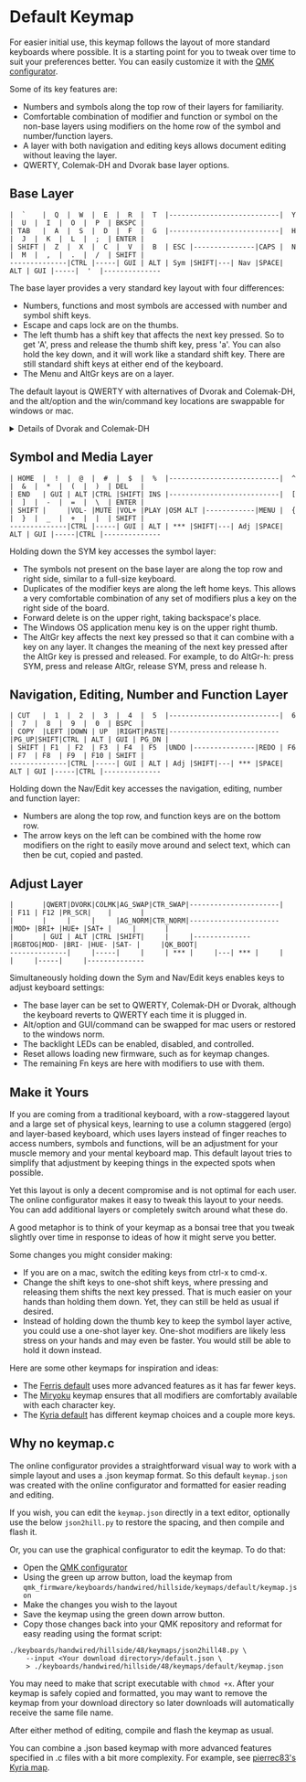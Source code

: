 # Default Keymap

For easier initial use, this keymap follows the layout of more standard keyboards where possible. It is a starting point for you to tweak over time to suit your preferences better. You can easily customize it with the [QMK configurator](https://config.qmk.fm/#/hillside/48/LAYOUT).

Some of its key features are:
- Numbers and symbols along the top row of their layers for familiarity.
- Comfortable combination of modifier and function or symbol on the non-base layers
  using modifiers on the home row of the symbol and number/function layers.
- A layer with both navigation and editing keys allows document editing without leaving the layer.
- QWERTY, Colemak-DH and Dvorak base layer options.

## Base Layer

```
|  `    |  Q  |  W  |  E  |  R  |  T  |---------------------------|  Y  |  U  |  I  |  O  |  P  | BKSPC |
| TAB   |  A  |  S  |  D  |  F  |  G  |---------------------------|  H  |  J  |  K  |  L  |  ;  | ENTER |
| SHIFT |  Z  |  X  |  C  |  V  |  B  | ESC |---------------|CAPS |  N  |  M  |  ,  |  .  |  /  | SHIFT |
--------------|CTRL |-----| GUI | ALT | Sym |SHIFT|---| Nav |SPACE| ALT | GUI |-----|  '  |--------------
```

The base layer provides a very standard key layout with four differences:

- Numbers, functions and most symbols are accessed with number and symbol shift keys.
- Escape and caps lock are on the thumbs.
- The left thumb has a shift key that affects the next key pressed. So to get 'A', press and release the thumb shift key, press 'a'. You can also hold the key down, and it will work like a standard shift key. There are still standard shift keys at either end of the keyboard.
- The Menu and AltGr keys are on a layer.

The default layout is QWERTY with alternatives of Dvorak and Colemak-DH, and the alt/option and the win/command key locations are swappable for windows or mac.


<details>
<summary>Details of Dvorak and Colemak-DH</summary>
The Dvorak and Colemak-DH base layers
  have identical non-alpha and non-symbol keys as the QWERTY base layer.

```
Dvorak
|  `    |  '  |  ,  |  .  |  P  |  Y  |---------------------------|  F  |  G  |  C  |  R  |  L  | BKSPC |
| TAB   |  A  |  O  |  E  |  U  |  I  |---------------------------|  D  |  H  |  T  |  N  |  S  | ENTER |
| SHIFT |  ;  |  Q  |  J  |  K  |  X  | ESC |---------------|CAPS |  B  |  M  |  W  |  V  |  Z  | SHIFT |
--------------|CTRL |-----| GUI | ALT | Sym |SHIFT|---| Nav |SPACE| ALT | GUI |-----|  /  |--------------

Colemak-DH
|  `    |  Q  |  W  |  F  |  P  |  B  |---------------------------|  J  |  L  |  U  |  Y  |  ;  | BKSPC |
| TAB   |  A  |  R  |  S  |  T  |  G  |---------------------------|  M  |  N  |  E  |  I  |  O  | ENTER |
| SHIFT |  Z  |  X  |  C  |  D  |  V  | ESC |---------------|CAPS |  K  |  H  |  ,  |  .  |  /  | SHIFT |
--------------|CTRL |-----| GUI | ALT | Sym |SHIFT|---| Nav |SPACE| ALT | GUI |-----|  '  |--------------
```
</details>

## Symbol and Media Layer

```
| HOME  |  !  |  @  |  #  |  $  |  %  |---------------------------|  ^  |  &  |  *  |  (  |  )  | DEL   |
| END   | GUI | ALT |CTRL |SHIFT| INS |---------------------------|  [  |  ]  |  -  |  =  |  \  | ENTER |
| SHIFT |     |VOL- |MUTE |VOL+ |PLAY |OSM ALT |------------|MENU |  {  |  }  |  _  |  +  |  |  | SHIFT |
--------------|CTRL |-----| GUI | ALT | *** |SHIFT|---| Adj |SPACE| ALT | GUI |-----|CTRL |--------------
```
Holding down the SYM key accesses the symbol layer:

- The symbols not present on the base layer are along the top row and right side, similar to a full-size keyboard.
- Duplicates of the modifier keys are along the left home keys. This allows a very comfortable combination of any set of modifiers plus a key on the right side of the board.
- Forward delete is on the upper right, taking backspace's place.
- The Windows OS application menu key is on the upper right thumb.
- The AltGr key affects the next key pressed so that it can combine with a key on any layer. It changes the meaning of the next key pressed after the AltGr key is pressed and released. For example, to do AltGr-h: press SYM, press and release AltGr, release SYM, press and release h.

## Navigation, Editing, Number and Function Layer

```
| CUT   |  1  |  2  |  3  |  4  |  5  |---------------------------|  6  |  7  |  8  |  9  |  0  | BSPC  |
| COPY  |LEFT |DOWN | UP  |RIGHT|PASTE|---------------------------|PG_UP|SHIFT|CTRL | ALT | GUI | PG_DN |
| SHIFT | F1  | F2  | F3  | F4  | F5  |UNDO |---------------|REDO | F6  | F7  | F8  | F9  | F10 | SHIFT |
--------------|CTRL |-----| GUI | ALT | Adj |SHIFT|---| *** |SPACE| ALT | GUI |-----|CTRL |--------------
```
Holding down the Nav/Edit key accesses the navigation, editing, number and function layer:

- Numbers are along the top row, and function keys are on the bottom row.
- The arrow keys on the left can be combined with the home row modifiers on the right to easily move around and select text, which can then be cut, copied and pasted.


## Adjust Layer
```
|       |QWERT|DVORK|COLMK|AG_SWAP|CTR_SWAP|----------------------|     | F11 | F12 |PR_SCR|    |       |
|       |     |     |     |AG_NORM|CTR_NORM|----------------------|MOD+ |BRI+ |HUE+ |SAT+ |     |       |
|       | GUI | ALT |CTRL |SHIFT|     |     |--------------|RGBTOG|MOD- |BRI- |HUE- |SAT- |     |QK_BOOT|
--------------|     |-----|     |     | *** |     |---| *** |     |     |     |-----|     |--------------
```
Simultaneously holding down the Sym and Nav/Edit keys enables keys to adjust keyboard settings:

- The base layer can be set to QWERTY, Colemak-DH or Dvorak, although the keyboard reverts to QWERTY each time it is plugged in.
- Alt/option and GUI/command can be swapped for mac users or restored to the windows norm.
- The backlight LEDs can be enabled, disabled, and controlled.
- Reset allows loading new firmware, such as for keymap changes.
- The remaining Fn keys are here with modifiers to use with them.

## Make it Yours

If you are coming from a traditional keyboard,
  with a row-staggered layout and a large set of physical keys,
  learning to use a column staggered (ergo) and layer-based keyboard,
  which uses layers instead of finger reaches to access numbers, symbols and functions,
  will be an adjustment for your muscle memory and your mental keyboard map.
This default layout tries to simplify that adjustment by keeping things in the expected spots when possible.

Yet this layout is only a decent compromise and is not optimal for each user.
The online configurator makes it easy to tweak this layout to your needs.
You can add additional layers or completely switch around what these do.

A good metaphor is to think of your keymap as a bonsai tree that you tweak slightly over time
  in response to ideas of how it might serve you better.

Some changes you might consider making:
- If you are on a mac, switch the editing keys from ctrl-x to cmd-x.
- Change the shift keys to one-shot shift keys,
  where pressing and releasing them shifts the next key pressed.
  That is much easier on your hands than holding them down.
  Yet, they can still be held as usual if desired.
- Instead of holding down the thumb key to keep the symbol layer active,
  you could use a one-shot layer key.
  One-shot modifiers are likely less stress on your hands and may even be faster.
  You would still be able to hold it down instead.

Here are some other keymaps for inspiration and ideas:
- The [Ferris default](https://github.com/qmk/qmk_firmware/tree/master/keyboards/ferris/keymaps/default) uses more advanced features as it has far fewer keys.
- The [Miryoku](https://github.com/manna-harbour/miryoku/tree/master/docs/reference) keymap ensures that all modifiers are comfortably available with each character key.
- The [Kyria default](https://github.com/qmk/qmk_firmware/tree/master/keyboards/splitkb/kyria/keymaps/default) has different keymap choices and a couple more keys.



## Why no keymap.c

The online configurator provides a straightforward visual way to work with a simple layout
  and uses a .json keymap format.
So this default ```keymap.json``` was created with the online configurator
  and formatted for easier reading and editing.

If you wish, you can edit the ```keymap.json``` directly in a text editor, optionally use the below ```json2hill.py``` to restore the spacing, and then compile and flash it.

Or, you can use the graphical configurator to edit the keymap. To do that:

- Open the [QMK configurator](https://config.qmk.fm/#/handwired/hillside/LAYOUT)
- Using the green up arrow button, load the keymap from ```qmk_firmware/keyboards/handwired/hillside/keymaps/default/keymap.json```
- Make the changes you wish to the layout
- Save the keymap using the green down arrow button.
- Copy those changes back into your QMK repository and reformat for easy reading using the format script:
```
./keyboards/handwired/hillside/48/keymaps/json2hill48.py \
    --input <Your download directory>/default.json \
    > ./keyboards/handwired/hillside/48/keymaps/default/keymap.json
```
   You may need to make that script executable with ```chmod +x```. After your keymap is safely copied and formatted, you may want to remove the keymap from your download directory so later downloads will automatically receive the same file name.

After either method of editing, compile and flash the keymap as usual.

You can combine a .json based keymap with more advanced features specified in .c files
  with a bit more complexity.
For example, see
[pierrec83's Kyria map](https://github.com/qmk/qmk_firmware/tree/master/keyboards/splitkb/kyria/keymaps/pierrec83).